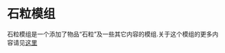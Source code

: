 # 石粒模组
石粒模组是一个添加了物品“石粒”及一些其它内容的模组.关于这个模组的更多内容请见[这里](https://xiaozhuzhizui.gitbook.io/stonenugget-mod/)
